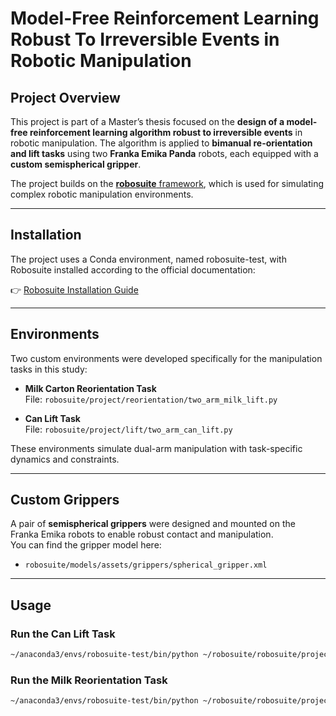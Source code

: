 # Model-Free Reinforcement Learning Robust To Irreversible Events in Robotic Manipulation

## Project Overview

This project is part of a Master’s thesis focused on the **design of a model-free reinforcement learning algorithm robust to irreversible events** in robotic manipulation. The algorithm is applied to **bimanual re-orientation and lift tasks** using two **Franka Emika Panda** robots, each equipped with a **custom semispherical gripper**.

The project builds on the [**robosuite** framework](https://github.com/ARISE-Initiative/robosuite), which is used for simulating complex robotic manipulation environments.

---

## Installation

The project uses a Conda environment, named robosuite-test, with Robosuite installed according to the official documentation:

👉 [Robosuite Installation Guide](https://robosuite.ai/docs/installation.html)

---

## Environments

Two custom environments were developed specifically for the manipulation tasks in this study:

- **Milk Carton Reorientation Task**  
  File: `robosuite/project/reorientation/two_arm_milk_lift.py`

- **Can Lift Task**  
  File: `robosuite/project/lift/two_arm_can_lift.py`

These environments simulate dual-arm manipulation with task-specific dynamics and constraints.

---

## Custom Grippers

A pair of **semispherical grippers** were designed and mounted on the Franka Emika robots to enable robust contact and manipulation.  
You can find the gripper model here:

- `robosuite/models/assets/grippers/spherical_gripper.xml`

---

## Usage

### Run the Can Lift Task

```bash
~/anaconda3/envs/robosuite-test/bin/python ~/robosuite/robosuite/project/lift/main_can.py Can
```

### Run the Milk Reorientation Task
```bash
~/anaconda3/envs/robosuite-test/bin/python ~/robosuite/robosuite/project/reorientation/main_osc_milk.py Milk
```
